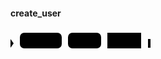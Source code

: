 #### create_user

<svg class="rrdiagram" version="1.1" xmlns:xlink="http://www.w3.org/1999/xlink" xmlns="http://www.w3.org/2000/svg" width="224" height="35" viewbox="0 0 224 35"><path class="connector" d="M0 22h15m67 0h10m53 0h10m54 0h15"/><polygon points="0,29 5,22 0,15" style="fill:black;stroke-width:0"/><rect class="literal" x="15" y="5" width="67" height="25" rx="7"/><text class="text" x="25" y="22">CREATE</text><rect class="literal" x="92" y="5" width="53" height="25" rx="7"/><text class="text" x="102" y="22">USER</text><a xlink:href="../../syntax_resources/grammar_diagrams#name"><rect class="rule" x="155" y="5" width="54" height="25"/><text class="text" x="165" y="22">name</text></a><polygon points="220,29 224,29 224,15 220,15" style="fill:black;stroke-width:0"/></svg>

